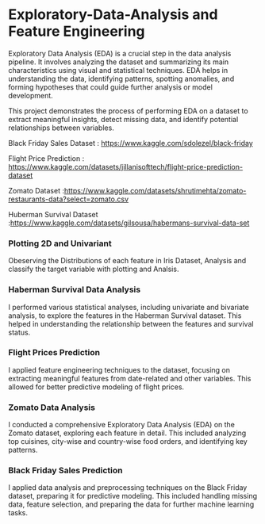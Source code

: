 # Exploratory-Data-Analysis and Feature Engineering

Exploratory Data Analysis (EDA) is a crucial step in the data analysis pipeline. It involves analyzing the dataset and summarizing its main characteristics using visual and statistical techniques. EDA helps in understanding the data, identifying patterns, spotting anomalies, and forming hypotheses that could guide further analysis or model development.

This project demonstrates the process of performing EDA on a dataset to extract meaningful insights, detect missing data, and identify potential relationships between variables.


Black Friday Sales Dataset : https://www.kaggle.com/sdolezel/black-friday

Flight Price Prediction : https://www.kaggle.com/datasets/jillanisofttech/flight-price-prediction-dataset

Zomato Dataset :https://www.kaggle.com/datasets/shrutimehta/zomato-restaurants-data?select=zomato.csv

Huberman Survival Dataset :https://www.kaggle.com/datasets/gilsousa/habermans-survival-data-set

### Plotting 2D and Univariant 

Obeserving the Distributions of each feature in Iris Dataset, Analysis and classify the target variable with plotting and Analsis.

### Haberman Survival Data Analysis
I performed various statistical analyses, including univariate and bivariate analysis, to explore the features in the Haberman Survival dataset. This helped in understanding the relationship between the features and survival status.

### Flight Prices Prediction
I applied feature engineering techniques to the dataset, focusing on extracting meaningful features from date-related and other variables. This allowed for better predictive modeling of flight prices.

### Zomato Data Analysis
I conducted a comprehensive Exploratory Data Analysis (EDA) on the Zomato dataset, exploring each feature in detail. This included analyzing top cuisines, city-wise and country-wise food orders, and identifying key patterns.

### Black Friday Sales Prediction
I applied data analysis and preprocessing techniques on the Black Friday dataset, preparing it for predictive modeling. This included handling missing data, feature selection, and preparing the data for further machine learning tasks.